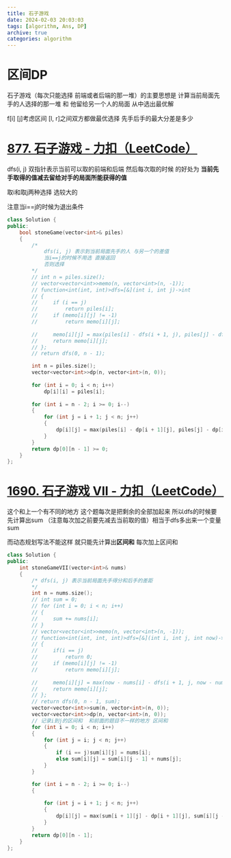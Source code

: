 ```yaml
---
title: 石子游戏
date: 2024-02-03 20:03:03
tags: [algorithm, Ans, DP]
archive: true
categories: algorithm
---
```








# 区间DP

石子游戏（每次只能选择 前端或者后端的那一堆）的主要思想是 计算当前局面先手的人选择的那一堆 和 他留给另一个人的局面 从中选出最优解

f[i] [j]考虑区间 [l, r]之间双方都做最优选择  先手后手的最大分差是多少

# [877. 石子游戏 - 力扣（LeetCode）](https://leetcode.cn/problems/stone-game/)

dfs(i, j) 双指针表示当前可以取的前端和后端 然后每次取的时候 的好处为  **当前先手取得的值减去留给对手的局面所能获得的值**  

取i和取j两种选择 选较大的

注意当i==j的时候为退出条件

```C++
class Solution {
public:
    bool stoneGame(vector<int>& piles) 
    {
        /*
            dfs(i, j) 表示到当前局面先手的人 与另一个的差值
            当i==j的时候不用选 直接返回
            否则选择
        */
        // int n = piles.size();
        // vector<vector<int>>memo(n, vector<int>(n, -1));
        // function<int(int, int)>dfs=[&](int i, int j)->int
        // {
        //     if (i == j)
        //         return piles[i];
        //     if (memo[i][j] != -1)
        //         return memo[i][j];
            
        //     memo[i][j] = max(piles[i] - dfs(i + 1, j), piles[j] - dfs(i, j - 1));
        //     return memo[i][j];
        // };
        // return dfs(0, n - 1);

        int n = piles.size();
        vector<vector<int>>dp(n, vector<int>(n, 0));
    
        for (int i = 0; i < n; i++)
            dp[i][i] = piles[i];
        
        for (int i = n - 2; i >= 0; i--)
        {
            for (int j = i + 1; j < n; j++)
            {
                dp[i][j] = max(piles[i] - dp[i + 1][j], piles[j] - dp[i][j - 1]);
            }
        }
        return dp[0][n - 1] >= 0;
    }
};
```

# [1690. 石子游戏 VII - 力扣（LeetCode）](https://leetcode.cn/problems/stone-game-vii/?envType=daily-question&envId=2024-02-03)

这个和上一个有不同的地方 这个题每次是把剩余的全部加起来 所以dfs的时候要先计算出sum （注意每次加之前要先减去当前取的值）相当于dfs多出来一个变量sum

而动态规划写法不能这样  就只能先计算出**区间和** 每次加上区间和

```C++
class Solution {
public:
    int stoneGameVII(vector<int>& nums) 
    {
        /* dfs(i, j) 表示当前局面先手得分和后手的差距
        */
        int n = nums.size();
        // int sum = 0;
        // for (int i = 0; i < n; i++)
        // {
        //     sum += nums[i];
        // }
        // vector<vector<int>>memo(n, vector<int>(n, -1));
        // function<int(int, int, int)>dfs=[&](int i, int j, int now)->int
        // {
        //     if(i == j)
        //         return 0;
        //     if (memo[i][j] != -1)
        //         return memo[i][j];
            
        //     memo[i][j] = max(now - nums[i] - dfs(i + 1, j, now - nums[i]), now - nums[j] - dfs(i, j - 1, now - nums[j]));
        //     return memo[i][j];
        // };
        // return dfs(0, n - 1, sum);
        vector<vector<int>>sum(n, vector<int>(n, 0));
        vector<vector<int>>dp(n, vector<int>(n, 0));
        // 记录i到j的区间和  和前面的题目不一样的地方 区间和
        for (int i = 0; i < n; i++)
        {
            for (int j = i; j < n; j++)
            {
                if (i == j)sum[i][j] = nums[i];
                else sum[i][j] = sum[i][j - 1] + nums[j];
            }
        }

        for (int i = n - 2; i >= 0; i--)
        {
            
            for (int j = i + 1; j < n; j++)
            {
                dp[i][j] = max(sum[i + 1][j] - dp[i + 1][j], sum[i][j - 1] - dp[i][j - 1]);
            }
        }
        return dp[0][n - 1];
    }
};
```

